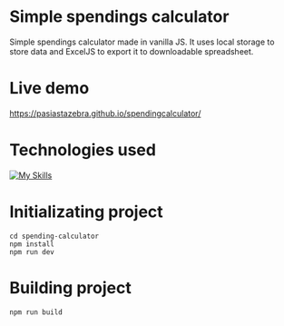 # Simple spendings calculator

Simple spendings calculator made in vanilla JS. It uses local storage to store data and ExcelJS to export it to downloadable spreadsheet.

# Live demo
https://pasiastazebra.github.io/spendingcalculator/

# Technologies used
[![My Skills](https://skills.thijs.gg/icons?i=nodejs,vite,js,sass)](https://skills.thijs.gg)

# Initializating project
```
cd spending-calculator
npm install
npm run dev
```

# Building project
```
npm run build
```
